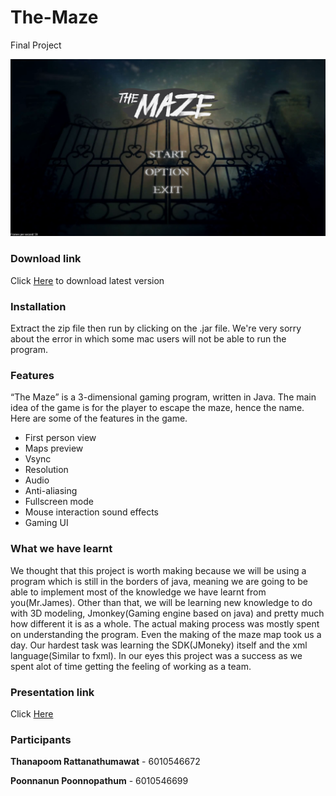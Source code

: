 # The-Maze
Final Project

![Front Screen](pics/Front.png)

### Download link

Click [Here](https://github.com/poom201211/The-Maze/releases/download/0.1v/The-Maze.rar) to download latest version

### Installation

Extract the zip file then run by clicking on the .jar file.
We're very sorry about the error in which some mac users will not be able to run the program.

### Features

“The Maze” is a 3-dimensional gaming program, written in Java. The main idea of the game is for the player to escape the maze, hence the name. Here are some of the features in the game.
+ First person view
+ Maps preview
+ Vsync
+ Resolution 
+ Audio
+ Anti-aliasing
+ Fullscreen mode
+ Mouse interaction sound effects
+ Gaming UI

### What we have learnt

We thought that this project is worth making because we will be using a program which is still in the borders of java, meaning we are going to be able to implement most of the knowledge we have learnt from you(Mr.James). Other than that, we will be learning new knowledge to do with 3D modeling, Jmonkey(Gaming engine based on java) and pretty much how different it is as a whole. The actual making process was mostly spent on understanding the program. Even the making of the maze map took us a day. Our hardest task was learning the SDK(JMoneky) itself and the xml language(Similar to fxml). In our eyes this project was a success as we spent alot of time getting the feeling of working as a team.

### Presentation link

Click [Here](https://docs.google.com/presentation/d/1vyXEHxs8-Yv_KX1Fx7hvCCIKYz1AnKSqIkqox3PByJ8/edit?usp=sharing)

### Participants

**Thanapoom Rattanathumawat** - 6010546672

**Poonnanun Poonnopathum** - 6010546699




